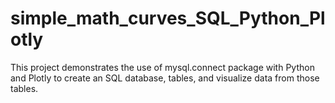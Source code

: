 # simple_math_curves_SQL_Python_Plotly
This project demonstrates the use of mysql.connect package with Python and Plotly to create an SQL database, tables, and visualize data from those tables.
